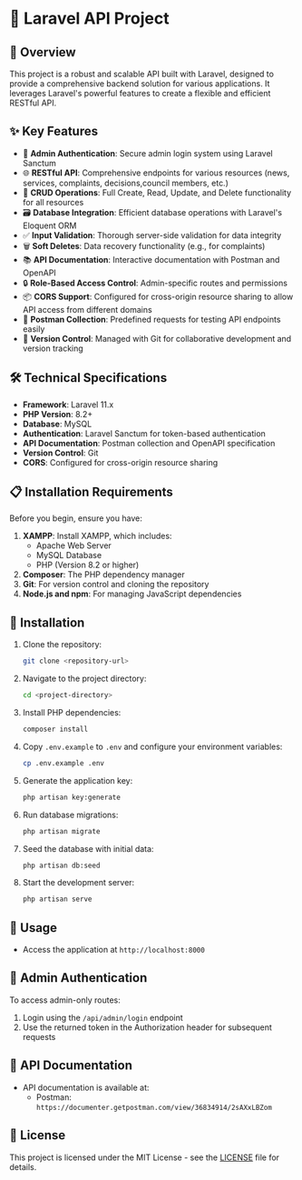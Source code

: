 # 🚀 Laravel API Project

## 📌 Overview
This project is a robust and scalable API built with Laravel, designed to provide a comprehensive backend solution for various applications. It leverages Laravel's powerful features to create a flexible and efficient RESTful API.

## ✨ Key Features
- 🔐 **Admin Authentication**: Secure admin login system using Laravel Sanctum
- 🌐 **RESTful API**: Comprehensive endpoints for various resources (news, services, complaints, decisions,council members, etc.)
- 💾 **CRUD Operations**: Full Create, Read, Update, and Delete functionality for all resources
- 🗃️ **Database Integration**: Efficient database operations with Laravel's Eloquent ORM
- ✅ **Input Validation**: Thorough server-side validation for data integrity
- 🗑️ **Soft Deletes**: Data recovery functionality (e.g., for complaints)
- 📚 **API Documentation**: Interactive documentation with Postman and OpenAPI
- 🔒 **Role-Based Access Control**: Admin-specific routes and permissions
- 📦 **CORS Support**: Configured for cross-origin resource sharing to allow API access from different domains
- 📖 **Postman Collection**: Predefined requests for testing API endpoints easily
- 🔄 **Version Control**: Managed with Git for collaborative development and version tracking

## 🛠️ Technical Specifications
- **Framework**: Laravel 11.x
- **PHP Version**: 8.2+
- **Database**: MySQL
- **Authentication**: Laravel Sanctum for token-based authentication
- **API Documentation**: Postman collection and OpenAPI specification
- **Version Control**: Git
- **CORS**: Configured for cross-origin resource sharing

## 📋 Installation Requirements
Before you begin, ensure you have:

1. **XAMPP**: Install XAMPP, which includes:
   - Apache Web Server
   - MySQL Database
   - PHP (Version 8.2 or higher)
2. **Composer**: The PHP dependency manager
3. **Git**: For version control and cloning the repository
4. **Node.js and npm**: For managing JavaScript dependencies

## 🚀 Installation
1. Clone the repository:
   ```sh
   git clone <repository-url>
   ```
2. Navigate to the project directory:
   ```sh
   cd <project-directory>
   ```
3. Install PHP dependencies:
   ```sh
   composer install
   ```
4. Copy `.env.example` to `.env` and configure your environment variables:
   ```sh
   cp .env.example .env
   ```
5. Generate the application key:
   ```sh
   php artisan key:generate
   ```
6. Run database migrations:
   ```sh
   php artisan migrate
   ```
7. Seed the database with initial data:
   ```sh
   php artisan db:seed
   ```
8. Start the development server:
   ```sh
   php artisan serve
   ```

## 🔧 Usage
- Access the application at `http://localhost:8000`

## 🔐 Admin Authentication
To access admin-only routes:
1. Login using the `/api/admin/login` endpoint
2. Use the returned token in the Authorization header for subsequent requests

## 📘 API Documentation
- API documentation is available at:
  - Postman: `https://documenter.getpostman.com/view/36834914/2sAXxLBZom`


## 📄 License
This project is licensed under the MIT License - see the [LICENSE](LICENSE) file for details.
